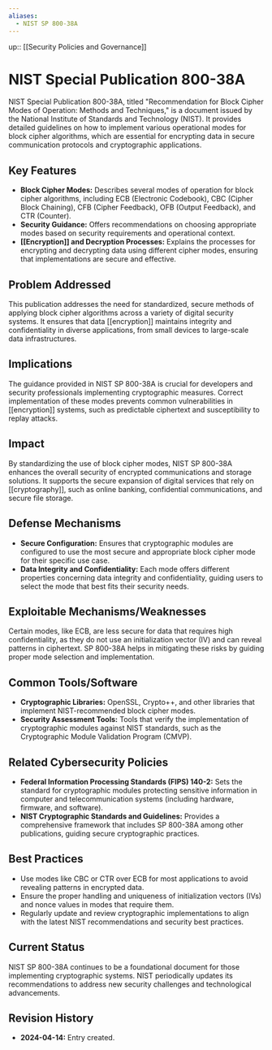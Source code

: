 ```yaml
---
aliases:
  - NIST SP 800-38A
---
```

up:: [[Security Policies and Governance]]
# NIST Special Publication 800-38A

NIST Special Publication 800-38A, titled "Recommendation for Block Cipher Modes of Operation: Methods and Techniques," is a document issued by the National Institute of Standards and Technology (NIST). It provides detailed guidelines on how to implement various operational modes for block cipher algorithms, which are essential for encrypting data in secure communication protocols and cryptographic applications.

## Key Features

- **Block Cipher Modes:** Describes several modes of operation for block cipher algorithms, including ECB (Electronic Codebook), CBC (Cipher Block Chaining), CFB (Cipher Feedback), OFB (Output Feedback), and CTR (Counter).
- **Security Guidance:** Offers recommendations on choosing appropriate modes based on security requirements and operational context.
- **[[Encryption]] and Decryption Processes:** Explains the processes for encrypting and decrypting data using different cipher modes, ensuring that implementations are secure and effective.

## Problem Addressed

This publication addresses the need for standardized, secure methods of applying block cipher algorithms across a variety of digital security systems. It ensures that data [[encryption]] maintains integrity and confidentiality in diverse applications, from small devices to large-scale data infrastructures.

## Implications

The guidance provided in NIST SP 800-38A is crucial for developers and security professionals implementing cryptographic measures. Correct implementation of these modes prevents common vulnerabilities in [[encryption]] systems, such as predictable ciphertext and susceptibility to replay attacks.

## Impact

By standardizing the use of block cipher modes, NIST SP 800-38A enhances the overall security of encrypted communications and storage solutions. It supports the secure expansion of digital services that rely on [[cryptography]], such as online banking, confidential communications, and secure file storage.

## Defense Mechanisms

- **Secure Configuration:** Ensures that cryptographic modules are configured to use the most secure and appropriate block cipher mode for their specific use case.
- **Data Integrity and Confidentiality:** Each mode offers different properties concerning data integrity and confidentiality, guiding users to select the mode that best fits their security needs.

## Exploitable Mechanisms/Weaknesses

Certain modes, like ECB, are less secure for data that requires high confidentiality, as they do not use an initialization vector (IV) and can reveal patterns in ciphertext. SP 800-38A helps in mitigating these risks by guiding proper mode selection and implementation.

## Common Tools/Software

- **Cryptographic Libraries:** OpenSSL, Crypto++, and other libraries that implement NIST-recommended block cipher modes.
- **Security Assessment Tools:** Tools that verify the implementation of cryptographic modules against NIST standards, such as the Cryptographic Module Validation Program (CMVP).

## Related Cybersecurity Policies

- **Federal Information Processing Standards (FIPS) 140-2:** Sets the standard for cryptographic modules protecting sensitive information in computer and telecommunication systems (including hardware, firmware, and software).
- **NIST Cryptographic Standards and Guidelines:** Provides a comprehensive framework that includes SP 800-38A among other publications, guiding secure cryptographic practices.

## Best Practices

- Use modes like CBC or CTR over ECB for most applications to avoid revealing patterns in encrypted data.
- Ensure the proper handling and uniqueness of initialization vectors (IVs) and nonce values in modes that require them.
- Regularly update and review cryptographic implementations to align with the latest NIST recommendations and security best practices.

## Current Status

NIST SP 800-38A continues to be a foundational document for those implementing cryptographic systems. NIST periodically updates its recommendations to address new security challenges and technological advancements.

## Revision History

- **2024-04-14:** Entry created.